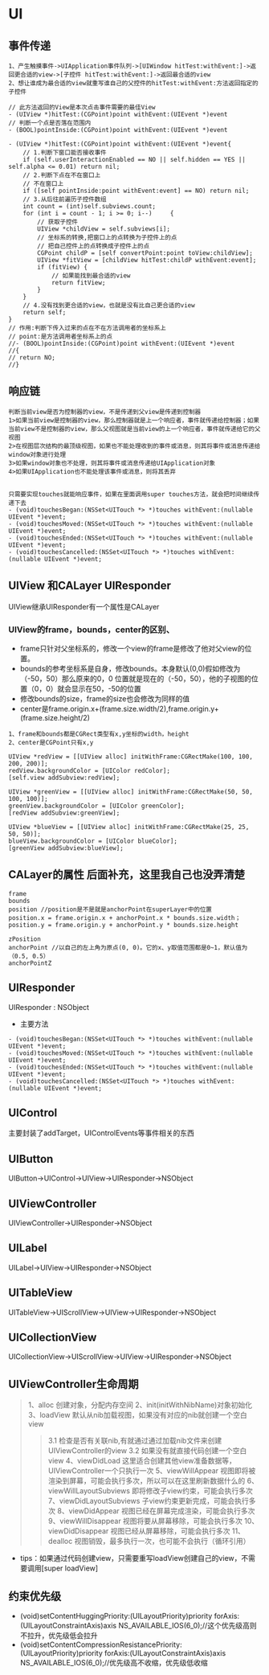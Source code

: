 #  UI

## 事件传递
```
1、产生触摸事件->UIApplication事件队列->[UIWindow hitTest:withEvent:]->返回更合适的view->[子控件 hitTest:withEvent:]->返回最合适的view
2、想让谁成为最合适的view就重写谁自己的父控件的hitTest:withEvent:方法返回指定的子控件

// 此方法返回的View是本次点击事件需要的最佳View
- (UIView *)hitTest:(CGPoint)point withEvent:(UIEvent *)event
// 判断一个点是否落在范围内
- (BOOL)pointInside:(CGPoint)point withEvent:(UIEvent *)event

- (UIView *)hitTest:(CGPoint)point withEvent:(UIEvent *)event{
    // 1.判断下窗口能否接收事件
    if (self.userInteractionEnabled == NO || self.hidden == YES ||  self.alpha <= 0.01) return nil;
    // 2.判断下点在不在窗口上
    // 不在窗口上
    if ([self pointInside:point withEvent:event] == NO) return nil;
    // 3.从后往前遍历子控件数组
    int count = (int)self.subviews.count;
    for (int i = count - 1; i >= 0; i--)     {
        // 获取子控件
        UIView *childView = self.subviews[i];
        // 坐标系的转换,把窗口上的点转换为子控件上的点
        // 把自己控件上的点转换成子控件上的点
        CGPoint childP = [self convertPoint:point toView:childView];
        UIView *fitView = [childView hitTest:childP withEvent:event];
        if (fitView) {
            // 如果能找到最合适的view
            return fitView;
        }
    }
    // 4.没有找到更合适的view，也就是没有比自己更合适的view
    return self;
}
// 作用:判断下传入过来的点在不在方法调用者的坐标系上
// point:是方法调用者坐标系上的点
//- (BOOL)pointInside:(CGPoint)point withEvent:(UIEvent *)event
//{
// return NO;
//}

```

## 响应链
```
判断当前view是否为控制器的view，不是传递到父view是传递到控制器
1>如果当前view是控制器的view，那么控制器就是上一个响应者，事件就传递给控制器；如果当前view不是控制器的view，那么父视图就是当前view的上一个响应者，事件就传递给它的父视图
2>在视图层次结构的最顶级视图，如果也不能处理收到的事件或消息，则其将事件或消息传递给window对象进行处理
3>如果window对象也不处理，则其将事件或消息传递给UIApplication对象
4>如果UIApplication也不能处理该事件或消息，则将其丢弃


只需要实现touches就能响应事件，如果在里面调用super touches方法，就会把时间继续传递下去
- (void)touchesBegan:(NSSet<UITouch *> *)touches withEvent:(nullable UIEvent *)event;
- (void)touchesMoved:(NSSet<UITouch *> *)touches withEvent:(nullable UIEvent *)event;
- (void)touchesEnded:(NSSet<UITouch *> *)touches withEvent:(nullable UIEvent *)event;
- (void)touchesCancelled:(NSSet<UITouch *> *)touches withEvent:(nullable UIEvent *)event;
```

## UIView 和CALayer UIResponder
UIView继承UIResponder有一个属性是CALayer

### UIView的frame，bounds，center的区别、
- frame只针对父坐标系的，修改一个view的frame是修改了他对父view的位置。
- bounds的参考坐标系是自身，修改bounds。本身默认(0,0)假如修改为（-50，50）那么原来的0，0
位置就是现在的（-50，50），他的子视图的位置（0，0）就会显示在50，-50的位置
- 修改bounds的size，frame的size也会修改为同样的值
- center是frame.origin.x+(frame.size.width/2),frame.origin.y+(frame.size.height/2)

```
1、frame和bounds都是CGRect类型有x,y坐标的width，height
2、center是CGPoint只有x,y

UIView *redView = [[UIView alloc] initWithFrame:CGRectMake(100, 100, 200, 200)];
redView.backgroundColor = [UIColor redColor];
[self.view addSubview:redView];

UIView *greenView = [[UIView alloc] initWithFrame:CGRectMake(50, 50, 100, 100)];
greenView.backgroundColor = [UIColor greenColor];
[redView addSubview:greenView];

UIView *blueView = [[UIView alloc] initWithFrame:CGRectMake(25, 25, 50, 50)];
blueView.backgroundColor = [UIColor blueColor];
[greenView addSubview:blueView];

```
## CALayer的属性 后面补充，这里我自己也没弄清楚
```
frame
bounds
position //position是不是就是anchorPoint在superLayer中的位置
position.x = frame.origin.x + anchorPoint.x * bounds.size.width；  
position.y = frame.origin.y + anchorPoint.y * bounds.size.height

zPosition
anchorPoint //以自己的左上角为原点(0, 0)。它的x、y取值范围都是0~1，默认值为（0.5, 0.5）
anchorPointZ

```
## UIResponder

UIResponder : NSObject

- 主要方法
```
- (void)touchesBegan:(NSSet<UITouch *> *)touches withEvent:(nullable UIEvent *)event;
- (void)touchesMoved:(NSSet<UITouch *> *)touches withEvent:(nullable UIEvent *)event;
- (void)touchesEnded:(NSSet<UITouch *> *)touches withEvent:(nullable UIEvent *)event;
- (void)touchesCancelled:(NSSet<UITouch *> *)touches withEvent:(nullable UIEvent *)event;
```


## UIControl
主要封装了addTarget，UIControlEvents等事件相关的东西

## UIButton
UIButton->UIControl->UIView->UIResponder->NSObject

## UIViewController
UIViewController->UIResponder->NSObject

## UILabel
UILabel->UIView->UIResponder->NSObject

## UITableView
UITableView->UIScrollView->UIView->UIResponder->NSObject

## UICollectionView
UICollectionView->UIScrollView->UIView->UIResponder->NSObject

## UIViewController生命周期

> 1、alloc 创建对象，分配内存空间
> 2、init(initWithNibName)对象初始化
> 3、loadView 默认从nib加载视图，如果没有对应的nib就创建一个空白view
>> 3.1 检查是否有关联nib,有就通过通过加载nib文件来创建UIViewController的view
>> 3.2 如果没有就直接代码创建一个空白view
> 4、viewDidLoad 这里适合创建其他view准备数据等，UIViewController一个只执行一次
> 5、viewWillAppear 视图即将被渲染到屏幕，可能会执行多次，所以可以在这里刷新数据什么的
> 6、viewWillLayoutSubviews 即将修改子view约束，可能会执行多次
> 7、viewDidLayoutSubviews 子view约束更新完成，可能会执行多次
> 8、viewDidAppear 视图已经在屏幕完成渲染，可能会执行多次
> 9、viewWillDisappear 视图将要从屏幕移除，可能会执行多次
> 10、viewDidDisappear 视图已经从屏幕移除，可能会执行多次
> 11、dealloc 视图销毁，最多执行一次，也可能不会执行（循环引用）

* tips：如果通过代码创建view，只需要重写loadView创建自己的view，不需要调用[super loadView]

## 约束优先级
- (void)setContentHuggingPriority:(UILayoutPriority)priority forAxis:(UILayoutConstraintAxis)axis NS_AVAILABLE_IOS(6_0);//这个优先级高则不拉升，优先级低会拉升
- (void)setContentCompressionResistancePriority:(UILayoutPriority)priority forAxis:(UILayoutConstraintAxis)axis NS_AVAILABLE_IOS(6_0);//优先级高不收缩，优先级低收缩
